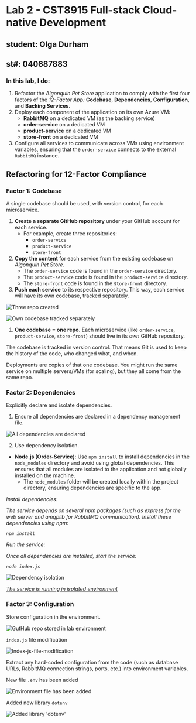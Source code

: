 # Lab 2 - CST8915 Full-stack Cloud-native Development
## student: Olga Durham
## st#: 040687883

### In this lab, I do:

1. Refactor the *Algonquin Pet Store* application to comply with the first four factors of the *12-Factor App:* **Codebase**, **Dependencies**, **Configuration**, and **Backing Services**.
2. Deploy each component of the application on its own Azure VM:
    - **RabbitMQ** on a dedicated VM (as the backing service)
    - **order-service** on a dedicated VM
    - **product-service** on a dedicated VM
    - **store-front** on a dedicated VM
3. Configure all services to communicate across VMs using environment variables, ensuring that the `order-service` connects to the external `RabbitMQ` instance.

## Refactoring for 12-Factor Compliance
### Factor 1: Codebase
A single codebase should be used, with version control, for each microservice.

1. **Create a separate GitHub repository** under your GitHub account for each service.
    - For example, create three repositories:
        - `order-service`
        - `product-service`
        - `store-front`
2. **Copy the content** for each service from the existing codebase on *Algonquin Pet Store*.
    - The `order-service` code is found in the `order-service` directory.
    - The `product-service` code is found in the `product-service` directory.
    - The `store-front` code is found in the s`tore-front` directory.
3. **Push each service** to its respective repository. This way, each service will have its own codebase, tracked separately.

![Three repo created](./screenshots/1-three-repo-created.png)

![Own codebase tracked separately](./screenshots/2-own-codebase-tracked-separately.png)

1. **One codebase = one repo.**
Each microservice (like `order-service`, `product-service`, `store-front`) should live in its *own* GitHub repository.

The codebase is tracked in version control.
That means Git is used to keep the history of the code, who changed what, and when.

Deployments are copies of that one codebase.
You might run the same service on multiple servers/VMs (for scaling), but they all come from the same repo.

### Factor 2: Dependencies

Explicitly declare and isolate dependencies.

1. Ensure all dependencies are declared in a dependency management file.

![All dependencies are declared](./screenshots/3-all-dependancies-are-declared.png)

2. Use dependency isolation.
- **Node.js (Order-Service)**: Use `npm install` to install dependencies in the `node_modules` directory and avoid using global dependencies. This ensures that all modules are isolated to the application and not globally installed on the machine.
    - The `node_modules` folder will be created locally within the project directory, ensuring dependencies are specific to the app.

*Install dependencies:*

*The service depends on several npm packages (such as express for the web server and amqplib for RabbitMQ communication). Install these dependencies using npm:*

*`npm install`*

*Run the service:*

*Once all dependencies are installed, start the service:*

*`node index.js`* 

![Dependency isolation](./screenshots/4-order-server-running.png)

<u>*The service is running in isolated environment*</u>

### Factor 3: Configuration

Store configuration in the environment.

![GutHub repo stored in lab environment](./screenshots/5-github-repo-stored-in-lab-env.png)

`index.js` file modification

![Index-js-file-modification](./screenshots/6-index-js-file-modification.png)

Extract any hard-coded configuration from the code (such as database URLs, RabbitMQ connection strings, ports, etc.) into environment variables.

New file `.env` has been added

![Environment file has been added](./screenshots/7-.env-file-added.png)

Added new library `dotenv`

![Added library 'dotenv'](./screenshots/8-dotenv-library-added.png)



